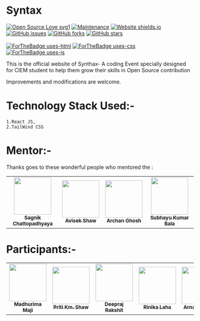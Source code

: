 # Syntax

[![Open Source Love svg1](https://badges.frapsoft.com/os/v1/open-source.svg?v=103)](https://github.com/ellerbrock/open-source-badges/)
[![Maintenance](https://img.shields.io/badge/Maintained%3F-yes-green.svg)](https://github.com/shawavisek35/synthack/graphs/commit-activity)
[![Website shields.io](https://img.shields.io/website-up-down-green-red/http/shields.io.svg)](https://synthax.live/)
[![GitHub issues](https://img.shields.io/github/issues/shawavisek35/synthack)](https://github.com/shawavisek35/synthack/issues)
[![GitHub forks](https://img.shields.io/github/forks/shawavisek35/synthack?style=social)](https://github.com/shawavisek35/synthack/network)
[![GitHub stars](https://img.shields.io/github/stars/shawavisek35/synthack?style=social)](https://github.com/shawavisek35/synthack/stargazers)
<br><br>
[![ForTheBadge uses-html](http://ForTheBadge.com/images/badges/uses-html.svg)](https://synthax.live/)
[![ForTheBadge uses-css](http://ForTheBadge.com/images/badges/uses-css.svg)](https://synthax.live/)
[![ForTheBadge uses-js](http://ForTheBadge.com/images/badges/uses-js.svg)](https://synthax.live/)


This is the official website of Synthax- A coding Event specially designed for CIEM student to help them grow their skills in Open Source contribution

Improvements and modifications are welcome.

# Technology Stack Used:-
    1.React JS,
    2.TailWind CSS

# Mentor:-

Thanks goes to these wonderful people who mentored the :

<!-- ALL-CONTRIBUTORS-LIST:START - Do not remove or modify this section -->
<!-- prettier-ignore-start -->
<!-- markdownlint-disable -->

<!--Add a max of 6 people in each row -->
<table>
  <tr>
      <td align="center">
          <a href="https://www.sagnik.engineer/">
              <img src="https://avatars3.githubusercontent.com/u/36898274?s=400&u=938aced314a039925c43c0e3e15344d9dc963ac1&v=4" width="100px;" alt=""/><br />
              <sub>
                  <b>
                      <strong>Sagnik Chattopadhyaya</strong>
                  </b>
              </sub>
          </a>
      </td>
      <td align="center">
          <a href="https://avisekcode.netlify.app">
              <img src="https://avatars0.githubusercontent.com/u/56290578?s=460&u=b767f8396a3a2b2b14b0a65097944fe2709be5c9&v=4" width="100px;" alt="" /><br />
              <sub>
                  <b>
                      <strong>Avisek Shaw</strong>
                  </b>
              </sub>
          </a>
      </td>
      <td align="center">
          <a href="https://archanghoshdev.netlify.app/">
              <img src="https://avatars2.githubusercontent.com/u/14181922?s=460&u=e7e55d9253473d2ede3c5356d5062de8d2baf7b3&v=4" width="100px;" alt="" /><br />
              <sub>
                  <b>
                      Archan Ghosh
                  </b>
              </sub>
          </a>
      </td>
      <td align="center">
          <a href="http://www.subhayu.me/">
              <img src="https://avatars3.githubusercontent.com/u/38143013?s=400&u=28405ea45018cee30268bd61408515033741e87e&v=4" width="100px;" alt=""/><br />
              <sub>
                  <b>
                      <strong>Subhayu Kumar Bala</strong>
                  </b>
              </sub>
          </a>
      </td>
  </tr>
</table>

# Participants:-



<table>
  <tr>
      <td align="center">
          <a href="https://github.com/madhurima99">
              <img src="https://avatars3.githubusercontent.com/u/56292303?s=460&u=fb853b0d8e4964e7e04be2f8b90931eae5c323e4&v=4" width="100px;" alt=""/><br />
              <sub>
                  <b>
                      <strong>Madhurima Maji</strong>
                  </b>
              </sub>
          </a>
      </td>
      <td align="center">
          <a href="https://github.com/pritikmshaw">
              <img src="https://avatars3.githubusercontent.com/u/63417428?s=400&u=e17ba5501ab0ee9edbe864ab48eb1e4905815cd3&v=4" width="100px;" alt=""/><br />
              <sub>
                  <b>
                      <strong>Priti Km. Shaw</strong>
                  </b>
              </sub>
          </a>
      </td>
      <td align="center">
          <a href="https://github.com/DeepNinja07x">
              <img src="https://avatars0.githubusercontent.com/u/52314477?s=400&u=1887ecc3afa1e867af50336a3af7ed56b21dc604&v=4" width="100px;" alt=""/><br />
              <sub>
                  <b>
                      <strong>Deepraj Rakshit</strong>
                  </b>
              </sub>
          </a>
      </td>
	 <td align="center">
          <a href="https://github.com/rinz03">
              <img src="https://avatars3.githubusercontent.com/u/70910886? s=400&u=71732088d79a821d52c40ee84c24a7d4589e1d05&v=4" width="100px;"  alt=""/><br />
              <sub>
                  <b>
                      <strong>Rinika Laha</strong>
                  </b>
              </sub>
          </a>
      </td>
	   <td align="center">
          <a href="https://github.com/Arnab9674">
              <img src="https://avatars3.githubusercontent.com/u/70910886? s=400&u=71732088d79a821d52c40ee84c24a7d4589e1d05&v=4" width="100px;"  alt=""/><br />
              <sub>
                  <b>
                      <strong>Arnab Mandal</strong>
                  </b>
              </sub>
          </a>
      </td>
  </tr>
</table>


